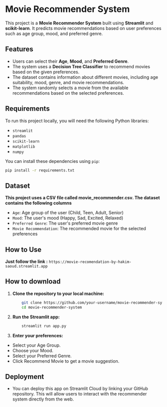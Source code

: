# Movie Recommender System

This project is a **Movie Recommender System** built using **Streamlit** and **scikit-learn**. It predicts movie recommendations based on user preferences such as age group, mood, and preferred genre.

## Features
- Users can select their **Age**, **Mood**, and **Preferred Genre**.
- The system uses a **Decision Tree Classifier** to recommend movies based on the given preferences.
- The dataset contains information about different movies, including age suitability, mood, genre, and movie recommendations.
- The system randomly selects a movie from the available recommendations based on the selected preferences.

## Requirements

To run this project locally, you will need the following Python libraries:

- `streamlit`
- `pandas`
- `scikit-learn`
- `matplotlib`
- `numpy`

You can install these dependencies using `pip`:

```bash
pip install -r requirements.txt
```

## Dataset 
**This project uses a CSV file called movie_recommender.csv. The dataset contains the following columns**
- `Age`: Age group of the user (Child, Teen, Adult, Senior)
- `Mood`: The user's mood (Happy, Sad, Excited, Relaxed)
- `Preferred Genre`: The user's preferred movie genre
- `Movie Recommendation`: The recommended movie for the selected preferences

## How to Use
 **Just follow the link :** `https://movie-recomendation-by-hakim-saoud.streamlit.app`

## How to download 

1. **Clone the repository to your local machine:**
    ```bash
        git clone https://github.com/your-username/movie-recommender-system.git
        cd movie-recommender-system
    ```

2. **Run the Streamlit app:**
    ```bash
        streamlit run app.py
    ```
3. **Enter your preferences:**
- Select your Age Group.
- Choose your Mood.
- Select your Preferred Genre.
- Click Recommend Movie to get a movie suggestion.

## Deployment
- You can deploy this app on Streamlit Cloud by linking your GitHub repository. This will allow users to interact with the recommender system directly from the web.





